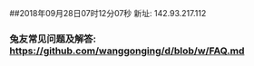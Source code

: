 ##2018年09月28日07时12分07秒 新址: 142.93.217.112
### 兔友常见问题及解答: https://github.com/wanggonging/d/blob/w/FAQ.md
